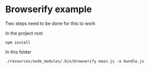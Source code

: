 # Browserify example

Two steps need to be done for this to work

In the project root

    npm install

In this folder

    ./resources/node_modules/.bin/browserify main.js -o bundle.js
